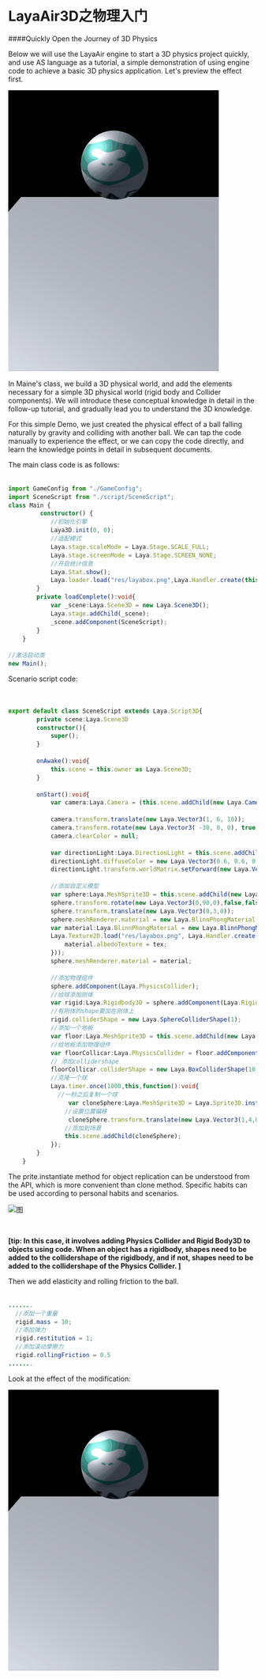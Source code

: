 # LayaAir3D之物理入门

####Quickly Open the Journey of 3D Physics

Below we will use the LayaAir engine to start a 3D physics project quickly, and use AS language as a tutorial, a simple demonstration of using engine code to achieve a basic 3D physics application. Let's preview the effect first.



![图](img/easyPhysics.gif)

In Maine's class, we build a 3D physical world, and add the elements necessary for a simple 3D physical world (rigid body and Collider components). We will introduce these conceptual knowledge in detail in the follow-up tutorial, and gradually lead you to understand the 3D knowledge.



For this simple Demo, we just created the physical effect of a ball falling naturally by gravity and colliding with another ball. We can tap the code manually to experience the effect, or we can copy the code directly, and learn the knowledge points in detail in subsequent documents.

The main class code is as follows:


```typescript

import GameConfig from "./GameConfig";
import SceneScript from "./script/SceneScript"; 
class Main {
         constructor() {
            //初始化引擎
            Laya3D.init(0, 0);
            //适配模式
            Laya.stage.scaleMode = Laya.Stage.SCALE_FULL;
            Laya.stage.screenMode = Laya.Stage.SCREEN_NONE;
            //开启统计信息
            Laya.Stat.show();
           	Laya.loader.load("res/layabox.png",Laya.Handler.create(this,this.loadComplete));
        }        
        private loadComplete():void{
            var _scene:Laya.Scene3D = new Laya.Scene3D();
            Laya.stage.addChild(_scene);
            _scene.addComponent(SceneScript);
        }
    }

//激活启动类
new Main();
```

Scenario script code:

```typescript


export default class SceneScript extends Laya.Script3D{
        private scene:Laya.Scene3D
        constructor(){
            super();
        }

        onAwake():void{
            this.scene = this.owner as Laya.Scene3D;
        }
    
        onStart():void{
            var camera:Laya.Camera = (this.scene.addChild(new Laya.Camera( 0, 0.1, 100))) as Laya.Camera;

            camera.transform.translate(new Laya.Vector3(1, 6, 10));
            camera.transform.rotate(new Laya.Vector3( -30, 0, 0), true, false);
            camera.clearColor = null;
            
			var directionLight:Laya.DirectionLight = this.scene.addChild(new Laya.DirectionLight()) as Laya.DirectionLight;
            directionLight.diffuseColor = new Laya.Vector3(0.6, 0.6, 0.6);
            directionLight.transform.worldMatrix.setForward(new Laya.Vector3(1, -1, 0));

            //添加自定义模型
            var sphere:Laya.MeshSprite3D = this.scene.addChild(new Laya.MeshSprite3D(new Laya.SphereMesh(1,100,100))) as Laya.MeshSprite3D;
            sphere.transform.rotate(new Laya.Vector3(0,90,0),false,false);
			sphere.transform.translate(new Laya.Vector3(0,3,0));
            sphere.meshRenderer.material = new Laya.BlinnPhongMaterial;
            var material:Laya.BlinnPhongMaterial = new Laya.BlinnPhongMaterial();
            Laya.Texture2D.load("res/layabox.png", Laya.Handler.create(null, function(tex:Laya.Texture2D):void {
                material.albedoTexture = tex;
            }));
            sphere.meshRenderer.material = material;
            
			//添加物理组件
			sphere.addComponent(Laya.PhysicsCollider);
			//给球添加刚体
			var rigid:Laya.Rigidbody3D = sphere.addComponent(Laya.Rigidbody3D);
			//有刚体的shape要加在刚体上
			rigid.colliderShape = new Laya.SphereColliderShape(1);
			//添加一个地板
			var floor:Laya.MeshSprite3D = this.scene.addChild(new Laya.MeshSprite3D(new Laya.PlaneMesh(10,10))) as Laya.MeshSprite3D;
			//给地板添加物理组件
			var floorCollicar:Laya.PhysicsCollider = floor.addComponent(Laya.PhysicsCollider);
			// 添加collidershape
			floorCollicar.colliderShape = new Laya.BoxColliderShape(10,0,10);
            //克隆一个球                
            Laya.timer.once(1000,this,function():void{
              //一秒之后复制一个球
                 var cloneSphere:Laya.MeshSprite3D = Laya.Sprite3D.instantiate(sphere) as Laya.MeshSprite3D;
                //设置位置偏移
                 cloneSphere.transform.translate(new Laya.Vector3(1,4,0));
                //添加到场景
                this.scene.addChild(cloneSphere);
            });
        }
    }  
```


The prite.instantiate method for object replication can be understood from the API, which is more convenient than clone method. Specific habits can be used according to personal habits and scenarios.

![图](img/图1.png)		


​


  **[tip: In this case, it involves adding Physics Collider and Rigid Body3D to objects using code. When an object has a rigidbody, shapes need to be added to the collidershape of the rigidbody, and if not, shapes need to be added to the collidershape of the Physics Collider. ]**

Then we add elasticity and rolling friction to the ball.


```java

.......
  //添加一个重量
  rigid.mass = 10;
  //添加弹力
  rigid.restitution = 1;
  //添加滚动摩擦力
  rigid.rollingFriction = 0.5
.......
```


Look at the effect of the modification:

![图](img/easyPhysics2.gif)